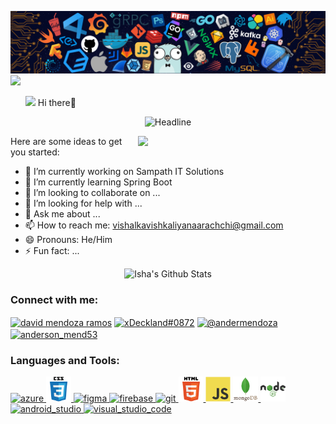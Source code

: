 ![Github Banner](https://github.com/Jaydeep-Yadav/Jaydeep-Yadav/blob/main/banner.png)
<img src="https://user-images.githubusercontent.com/73097560/115834477-dbab4500-a447-11eb-908a-139a6edaec5c.gif">

<div id="user-content-toc">
  <ul align="left">
    <picture><img src = "https://github.com/7oSkaaa/7oSkaaa/blob/main/Images/about_me.gif?raw=true" width = 30px></picture> Hi there👋
  </ul>
</div>
<div align=center>
        <img src="https://readme-typing-svg.herokuapp.com?color=%236FDA44&size=32&center=true&vCenter=true&width=600&height=50&lines=Hi+there+I'm+Vishal+%F0%9F%91%8B;Information+Technology+Undergraduate+Student;Full+Stack+Developer;Problem+Solver;Open-Source+Enthusiast" alt="Headline" />
    </div>

 <picture> <img align="right" src="https://media.giphy.com/media/SWoSkN6DxTszqIKEqv/giphy.gif" width = 300px></picture>   

<!--
**it21159794/it21159794** is a ✨ _special_ ✨ repository because its `README.md` (this file) appears on your GitHub profile.
-->
Here are some ideas to get you started:

- 🔭 I’m currently working on Sampath IT Solutions
- 🌱 I’m currently learning Spring Boot
- 👯 I’m looking to collaborate on ...
- 🤔 I’m looking for help with ...
- 💬 Ask me about ...
- 📫 How to reach me: vishalkavishkaliyanaarachchi@gmail.com
- 😄 Pronouns: He/Him
- ⚡ Fun fact: ...

<p align="center">
  <img alt="Isha's Github Stats" src="https://github-readme-stats.vercel.app/api?username=it21159794&show_icons=true&theme=radical">
</p>



<h3 align="left">Connect with me:</h3>
<p align="left">
<a href="https://www.linkedin.com/in/anderson-mendoza-ramos-7551141b7/" target="blank"><img align="center" src="https://raw.githubusercontent.com/rahuldkjain/github-profile-readme-generator/master/src/images/icons/Social/linked-in-alt.svg" alt="david mendoza ramos" height="30" width="40" /></a>
<a href="https://discord.gg/fpUtBrbKU5" target="blank"><img align="center" src="https://raw.githubusercontent.com/rahuldkjain/github-profile-readme-generator/master/src/images/icons/Social/discord.svg" alt="xDeckland#0872" height="30" width="40" /></a>
<a href="https://twitter.com/andersonmr5302" target="blank"><img align="center" src="https://raw.githubusercontent.com/rahuldkjain/github-profile-readme-generator/master/src/images/icons/Social/twitter.svg" alt="@andermendoza" height="30" width="40" /></a>
<a href="https://instagram.com/anderson_mend53" target="blank"><img align="center" src="https://raw.githubusercontent.com/rahuldkjain/github-profile-readme-generator/master/src/images/icons/Social/instagram.svg" alt="anderson_mend53" height="30" width="40" /></a>
</p>

<!-- LENGUAJES Y HERRAMIENTAS -->
<h3 align="left">Languages and Tools:</h3>
<p align="left"> <a href="https://azure.microsoft.com/en-in/" target="_blank" rel="noreferrer"> <img src="https://www.vectorlogo.zone/logos/microsoft_azure/microsoft_azure-icon.svg" alt="azure" width="40" height="40"/> </a> <a href="https://www.w3schools.com/css/" target="_blank" rel="noreferrer"> <img src="https://raw.githubusercontent.com/devicons/devicon/master/icons/css3/css3-original-wordmark.svg" alt="css3" width="40" height="40"/> </a><a href="https://www.figma.com/" target="_blank" rel="noreferrer"> <img src="https://www.vectorlogo.zone/logos/figma/figma-icon.svg" alt="figma" width="40" height="40"/> </a> <a href="https://firebase.google.com/" target="_blank" rel="noreferrer"> <img src="https://www.vectorlogo.zone/logos/firebase/firebase-icon.svg" alt="firebase" width="40" height="40"/> </a> <a href="https://git-scm.com/" target="_blank" rel="noreferrer"> <img src="https://www.vectorlogo.zone/logos/git-scm/git-scm-icon.svg" alt="git" width="40" height="40"/> </a> <a href="https://www.w3.org/html/" target="_blank" rel="noreferrer"> <img src="https://raw.githubusercontent.com/devicons/devicon/master/icons/html5/html5-original-wordmark.svg" alt="html5" width="40" height="40"/> </a> <a href="https://developer.mozilla.org/en-US/docs/Web/JavaScript" target="_blank" rel="noreferrer"> <img src="https://raw.githubusercontent.com/devicons/devicon/master/icons/javascript/javascript-original.svg" alt="javascript" width="40" height="40"/> </a> <a href="https://www.mongodb.com/" target="_blank" rel="noreferrer"> <img src="https://raw.githubusercontent.com/devicons/devicon/master/icons/mongodb/mongodb-original-wordmark.svg" alt="mongodb" width="40" height="40"/> </a> <a href="https://nodejs.org" target="_blank" rel="noreferrer"> <img src="https://raw.githubusercontent.com/devicons/devicon/master/icons/nodejs/nodejs-original-wordmark.svg" alt="nodejs" width="40" height="40"/> </a> <a href="https://developer.android.com/studio" target="_blank" rel="noreferrer"> <img src="https://1.bp.blogspot.com/-LgTa-xDiknI/X4EflN56boI/AAAAAAAAPuk/24YyKnqiGkwRS9-_9suPKkfsAwO4wHYEgCLcBGAsYHQ/s0/image9.png" alt="android_studio" width="40" height="40"/> </a> <a href="https://code.visualstudio.com/" target="_blank" rel="noreferrer"> <img src="https://upload.wikimedia.org/wikipedia/commons/thumb/9/9a/Visual_Studio_Code_1.35_icon.svg/2048px-Visual_Studio_Code_1.35_icon.svg.png" alt="visual_studio_code" width="40" height="40"/> </a></p>
